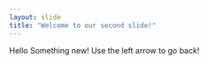 ```yaml
---
layout: slide
title: "Welcome to our second slide!"
---
```

Hello Something new!
Use the left arrow to go back!
